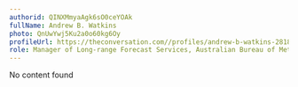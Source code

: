 ```yaml
---
authorid: QINXMmyaAgk6sO0ceYOAk
fullName: Andrew B. Watkins
photo: QnUwYwj5Ku2a0o60kg6Oy
profileUrl: https://theconversation.com//profiles/andrew-b-watkins-2818
role: Manager of Long-range Forecast Services, Australian Bureau of Meteorology
---
```

No content found